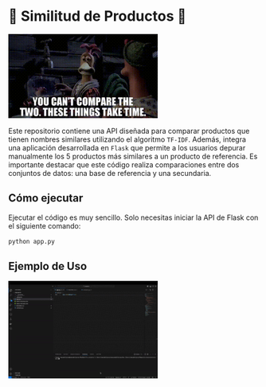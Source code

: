 # 🤗 Similitud de Productos 🤗

<img src="./images/intro.gif" width=300 >

Este repositorio contiene una API diseñada para comparar productos que tienen nombres similares utilizando el algoritmo `TF-IDF`. Además, integra una aplicación desarrollada en `Flask` que permite a los usuarios depurar manualmente los 5 productos más similares a un producto de referencia. Es importante destacar que este código realiza comparaciones entre dos conjuntos de datos: una base de referencia y una secundaria.

## Cómo ejecutar

Ejecutar el código es muy sencillo. Solo necesitas iniciar la API de Flask con el siguiente comando:

```bash
python app.py
```

## Ejemplo de Uso

<img src="./images/gif_example.gif" width=300 >

